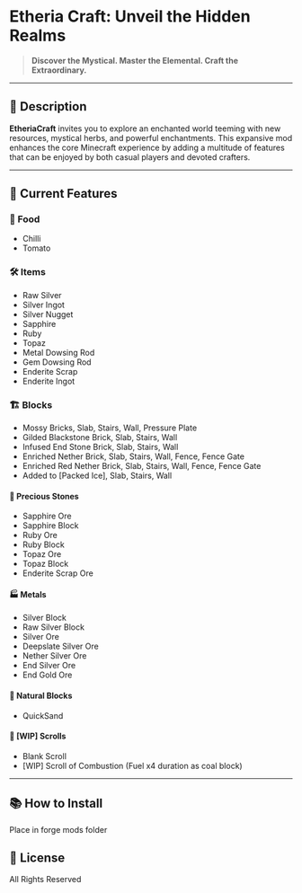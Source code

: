 # Etheria Craft: Unveil the Hidden Realms
> **Discover the Mystical. Master the Elemental. Craft the Extraordinary.**

---

## 🌟 Description

**EtheriaCraft** invites you to explore an enchanted world teeming with new resources, mystical herbs, and powerful enchantments. This expansive mod enhances the core Minecraft experience by adding a multitude of features that can be enjoyed by both casual players and devoted crafters.

---

## 🎉 Current Features

### 🍲 Food
- Chilli
- Tomato

### 🛠️ Items
- Raw Silver
- Silver Ingot
- Silver Nugget
- Sapphire
- Ruby
- Topaz
- Metal Dowsing Rod
- Gem Dowsing Rod
- Enderite Scrap
- Enderite Ingot

### 🏗️ Blocks
- Mossy Bricks, Slab, Stairs, Wall, Pressure Plate
- Gilded Blackstone Brick, Slab, Stairs, Wall
- Infused End Stone Brick, Slab, Stairs, Wall
- Enriched Nether Brick, Slab, Stairs, Wall, Fence, Fence Gate
- Enriched Red Nether Brick, Slab, Stairs, Wall, Fence, Fence Gate
- Added to [Packed Ice], Slab, Stairs, Wall

#### 💎 Precious Stones
- Sapphire Ore
- Sapphire Block
- Ruby Ore
- Ruby Block
- Topaz Ore
- Topaz Block
- Enderite Scrap Ore

#### 🏭 Metals
- Silver Block
- Raw Silver Block
- Silver Ore
- Deepslate Silver Ore
- Nether Silver Ore
- End Silver Ore
- End Gold Ore

#### 🌱 Natural Blocks
- QuickSand

#### 📜 [WIP] Scrolls
- Blank Scroll
- [WIP] Scroll of Combustion (Fuel x4 duration as coal block)

---

## 📚 How to Install
Place in forge mods folder

## 📜 License
All Rights Reserved

